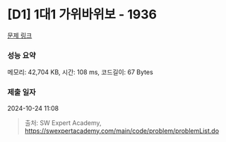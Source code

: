 # [D1] 1대1 가위바위보 - 1936 

[문제 링크](https://swexpertacademy.com/main/code/problem/problemDetail.do?contestProbId=AV5PjKXKALcDFAUq) 

### 성능 요약

메모리: 42,704 KB, 시간: 108 ms, 코드길이: 67 Bytes

### 제출 일자

2024-10-24 11:08



> 출처: SW Expert Academy, https://swexpertacademy.com/main/code/problem/problemList.do